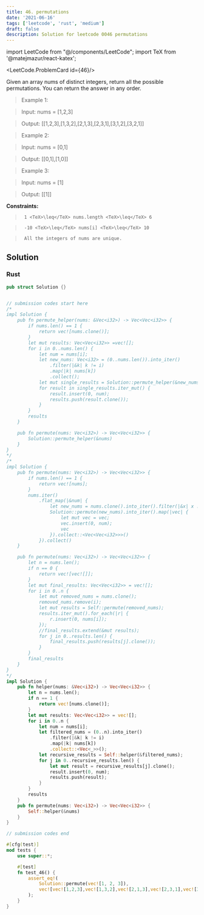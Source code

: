 ```yaml
---
title: 46. permutations
date: '2021-06-16'
tags: ['leetcode', 'rust', 'medium']
draft: false
description: Solution for leetcode 0046 permutations
---
```

import LeetCode from "@/components/LeetCode";
import TeX from '@matejmazur/react-katex';

<LeetCode.ProblemCard id={46}/>
 

  Given an array nums of distinct integers, return all the possible permutations. You can return the answer in any order.

   

 >   Example 1:

 >   Input: nums <TeX>=</TeX> [1,2,3]

 >   Output: [[1,2,3],[1,3,2],[2,1,3],[2,3,1],[3,1,2],[3,2,1]]

 >   Example 2:

 >   Input: nums <TeX>=</TeX> [0,1]

 >   Output: [[0,1],[1,0]]

 >   Example 3:

 >   Input: nums <TeX>=</TeX> [1]

 >   Output: [[1]]

   

  **Constraints:**

  

 >   	1 <TeX>\leq</TeX> nums.length <TeX>\leq</TeX> 6

 >   	-10 <TeX>\leq</TeX> nums[i] <TeX>\leq</TeX> 10

 >   	All the integers of nums are unique.


## Solution
### Rust
```rust
pub struct Solution {}


// submission codes start here
/*
impl Solution {
    pub fn permute_helper(nums: &Vec<i32>) -> Vec<Vec<i32>> {
        if nums.len() == 1 {
            return vec![nums.clone()];
        }
        let mut results: Vec<Vec<i32>> =vec![];
        for i in 0..nums.len() {
            let num = nums[i];
            let new_nums: Vec<i32> = (0..nums.len()).into_iter()
                .filter(|&k| k != i)
                .map(|k| nums[k])
                .collect();
            let mut single_results = Solution::permute_helper(&new_nums);
            for result in single_results.iter_mut() {
                result.insert(0, num);
                results.push(result.clone());
            }
        }
        results
    }

    pub fn permute(nums: Vec<i32>) -> Vec<Vec<i32>> {
        Solution::permute_helper(&nums)
    }
}
*/
/*
impl Solution {
    pub fn permute(nums: Vec<i32>) -> Vec<Vec<i32>> {
        if nums.len() == 1 {
            return vec![nums];
        }
        nums.iter()
            .flat_map(|&num| {
                let new_nums = nums.clone().into_iter().filter(|&x| x != num).collect();
                Solution::permute(new_nums).into_iter().map(|vec| {
                    let mut vec = vec;
                    vec.insert(0, num);
                    vec
                }).collect::<Vec<Vec<i32>>>()
            }).collect()
    }

    pub fn permute(nums: Vec<i32>) -> Vec<Vec<i32>> {
        let n = nums.len();
        if n == 0 {
            return vec![vec![]];
        }
        let mut final_results: Vec<Vec<i32>> = vec![];
        for i in 0..n {
            let mut removed_nums = nums.clone();
            removed_nums.remove(i);
            let mut results = Self::permute(removed_nums);
            results.iter_mut().for_each(|r| {
                r.insert(0, nums[i]);
            });
            //final_results.extend(&mut results);
            for j in 0..results.len() {
                final_results.push(results[j].clone());
            }
        }
        final_results
    }
}
*/
impl Solution {
    pub fn helper(nums: &Vec<i32>) -> Vec<Vec<i32>> {
        let n = nums.len();
        if n == 1 {
            return vec![nums.clone()];
        }
        let mut results: Vec<Vec<i32>> = vec![];
        for i in 0..n {
            let num = nums[i];
            let filtered_nums = (0..n).into_iter()
                .filter(|&k| k != i)
                .map(|k| nums[k])
                .collect::<Vec<_>>();
            let recursive_results = Self::helper(&filtered_nums);
            for j in 0..recursive_results.len() {
                let mut result = recursive_results[j].clone();   
                result.insert(0, num);
                results.push(result);
            }
        }
        results
    }
    pub fn permute(nums: Vec<i32>) -> Vec<Vec<i32>> {
        Self::helper(&nums)
    }
}

// submission codes end

#[cfg(test)]
mod tests {
    use super::*;

    #[test]
    fn test_46() {
        assert_eq!(
            Solution::permute(vec![1, 2, 3]),
            vec![vec![1,2,3],vec![1,3,2],vec![2,1,3],vec![2,3,1],vec![3,1,2],vec![3,2,1]]
        );
    }
}

```
